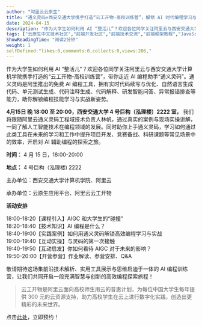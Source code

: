 ```yaml
---
author: "阿里云云原生"
title: "通义灵码×西安交通大学携手打造“云工开物-高校训练营”，解锁 AI 时代编程学习与实战"
date: 2024-04-15
description: "作为大学生如何利用 AI “整活儿”？欢迎各位同学关注阿里云与西安交通大学计算机学院携手打造的“云工开物-高校训练营”，带你走近 AI 编程助手“通义灵码”。通义灵码是阿里推出的免费 AI 编程工具，"
tags: ["云原生中文技术社区","前端开发社区","前端技术交流","前端框架教程","JavaScript 学习资源","CSS 技巧与最佳实践","HTML5 最新动态","前端工程师职业发展","开源前端项目","前端技术趋势"]
ShowReadingTime: "阅读2分钟"
weight: 1
selfDefined:"likes:0,comments:0,collects:0,views:206,"
---
```

作为大学生如何利用 AI “整活儿”？欢迎各位同学关注阿里云与西安交通大学计算机学院携手打造的“云工开物-高校训练营”，带你走近 AI 编程助手“通义灵码”。通义灵码是阿里推出的免费 AI 编程工具，拥有实时代码续写与优化、自然语言生成代码、单元测试生成、代码注释生成、代码解释、研发智能问答、异常报错排查等能力，助你解锁编程技能学习与实战新姿势。

**4月15日 晚 18:00 至 20:00，西安交通大学 4 号巨构（泓理楼）2222 室，** 我们将跟随阿里云通义灵码工程域技术负责人林帆，通过真实的案例与现场实操讲解，一同了解人工智能技术在编程领域的发展。同时助你上手通义灵码，学习如何通过此类工具在未来的学习和工作中提升项目开发、竞赛备战、科研课题等常见场景中的效率，开启对 AI 辅助编程的探索之旅。

**时间：** 4 月 15 日，18:00-20:00

**地点：** 4 号巨构（泓理楼) 2222

主办单位：西安交通大学计算机学院、阿里云

承办单位：云原生应用平台、阿里云云工开物

**活动安排**

18:00-18:20【课程引入】AIGC 和大学生的“碰撞”  
18:20-18:40【技术知识】AI 编程是什么？  
18:40-19:00【实践案例】如何用通义灵码解锁高效编程学习与实战  
19:00-19:40【互动实操】与灵码的第一次接触  
19:40-19:50【互动启发】你如何看待 AIGC 对于未来的影响？  
19:50-20:00【开营参营】作业解读、参营安排、Q&A

敬请期待这场集前沿技术解析、实用工具展示与思维启迪于一体的 AI 编程训练营，让我们共同开启一段充满智慧与创新的高效编程探索旅程！

> 云工开物是阿里云面向高校师生用云的普惠计划，为每位中国大学生每年提供 300 元的云资源支持，助力高校学生在云上进行数字化实践，创造出更精彩的未来世界。

点击[此处](https://link.juejin.cn?target=https%3A%2F%2Fdeveloper.aliyun.com%2Flive%2F253944 "https://developer.aliyun.com/live/253944")，立即预约！